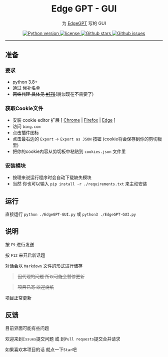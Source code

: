 <div align="center">

  # Edge GPT - GUI

<p align="center">
  为 <a href="https://github.com/acheong08/EdgeGPT">EdgeGPT</a> 写的 GUI
</p>

<p align="center">
    <a href="https://www.python.org">
        <img alt="Python version" src="https://img.shields.io/badge/python-3.8+-blue">
    </a>
    <a href="https://opensource.org/license/gpl-3-0/">
        <img alt="license" src="https://img.shields.io/badge/license-GPL3.0-blue">
    </a>
    <a href="https://github.com/cueavyqwp/EdgeGPT-GUI">
        <img alt="Github stars" src="https://img.shields.io/github/stars/cueavyqwp/EdgeGPT-GUI?color=blue">
    </a>
    <a href="https://github.com/cueavyqwp/EdgeGPT-GUI">
        <img alt="Github issues" src="https://img.shields.io/github/issues/cueavyqwp/EdgeGPT-GUI?color=blue">
    </a>

</p>

</div>

---

## 准备

### 要求

- python 3.8+
- 通过 [候补名单](http://bing.com/chat)
- ~~网络代理 具体见 [#178](https://github.com/acheong08/EdgeGPT/issues/178)~~(貌似现在不需要了)

### 获取Cookie文件

- 安装 cookie editor 扩展 [ [Chrome](https://chrome.google.com/webstore/detail/cookie-editor/hlkenndednhfkekhgcdicdfddnkalmdm) | [Firefox](https://addons.mozilla.org/en-US/firefox/addon/cookie-editor/) | [Edge](https://microsoftedge.microsoft.com/addons/detail/cookieeditor/neaplmfkghagebokkhpjpoebhdledlf) ]
- 访问 `bing.com`
- 点击插件图标
- 点击最右边的 `Export` -> `Export as JSON` 按钮 (cookie将会保存到你的剪切板里)
- 把你的cookie内容从剪切板中粘贴到 `cookies.json` 文件里

### 安装模块

- 按理来说运行程序时会自动下载缺失模块
- 当然 你也可以输入 `pip install -r ./requirements.txt` 来主动安装

## 运行

直接运行 `python ./EdgeGPT-GUI.py` 或 `python3 ./EdgeGPT-GUI.py`

## 说明

按 `F9` 进行发送

按 `F12` 来开启新话题

对话会以 `Markdown` 文件的形式进行储存

>~~因代理的问题 所以可能会暂停更新~~

>~~项目已寄 欢迎烧纸~~

项目正常更新

## 反馈

目前界面可能有些问题

欢迎来到`Issues`提交问题 或 到`Pull requests`提交合并请求

如果喜欢本项目的话 就点一下`Star`吧

